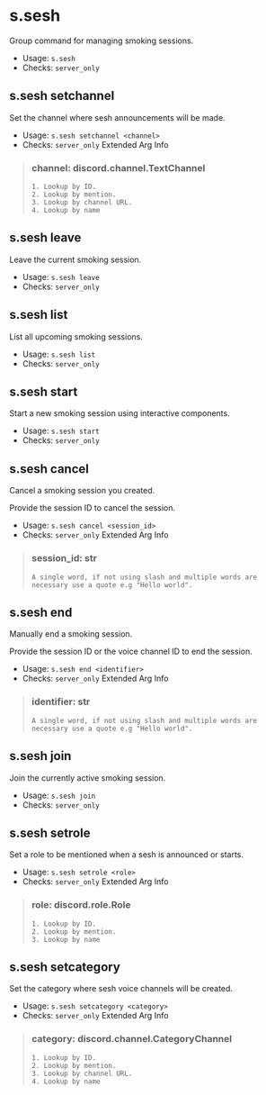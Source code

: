 # s.sesh
Group command for managing smoking sessions.<br/>
 - Usage: `s.sesh`
 - Checks: `server_only`
## s.sesh setchannel
Set the channel where sesh announcements will be made.<br/>
 - Usage: `s.sesh setchannel <channel>`
 - Checks: `server_only`
Extended Arg Info
> ### channel: discord.channel.TextChannel
> 
> 
>     1. Lookup by ID.
>     2. Lookup by mention.
>     3. Lookup by channel URL.
>     4. Lookup by name
> 
>     
## s.sesh leave
Leave the current smoking session.<br/>
 - Usage: `s.sesh leave`
 - Checks: `server_only`
## s.sesh list
List all upcoming smoking sessions.<br/>
 - Usage: `s.sesh list`
 - Checks: `server_only`
## s.sesh start
Start a new smoking session using interactive components.<br/>
 - Usage: `s.sesh start`
 - Checks: `server_only`
## s.sesh cancel
Cancel a smoking session you created.<br/>

Provide the session ID to cancel the session.<br/>
 - Usage: `s.sesh cancel <session_id>`
 - Checks: `server_only`
Extended Arg Info
> ### session_id: str
> ```
> A single word, if not using slash and multiple words are necessary use a quote e.g "Hello world".
> ```
## s.sesh end
Manually end a smoking session.<br/>

Provide the session ID or the voice channel ID to end the session.<br/>
 - Usage: `s.sesh end <identifier>`
 - Checks: `server_only`
Extended Arg Info
> ### identifier: str
> ```
> A single word, if not using slash and multiple words are necessary use a quote e.g "Hello world".
> ```
## s.sesh join
Join the currently active smoking session.<br/>
 - Usage: `s.sesh join`
 - Checks: `server_only`
## s.sesh setrole
Set a role to be mentioned when a sesh is announced or starts.<br/>
 - Usage: `s.sesh setrole <role>`
 - Checks: `server_only`
Extended Arg Info
> ### role: discord.role.Role
> 
> 
>     1. Lookup by ID.
>     2. Lookup by mention.
>     3. Lookup by name
> 
>     
## s.sesh setcategory
Set the category where sesh voice channels will be created.<br/>
 - Usage: `s.sesh setcategory <category>`
 - Checks: `server_only`
Extended Arg Info
> ### category: discord.channel.CategoryChannel
> 
> 
>     1. Lookup by ID.
>     2. Lookup by mention.
>     3. Lookup by channel URL.
>     4. Lookup by name
> 
>     
